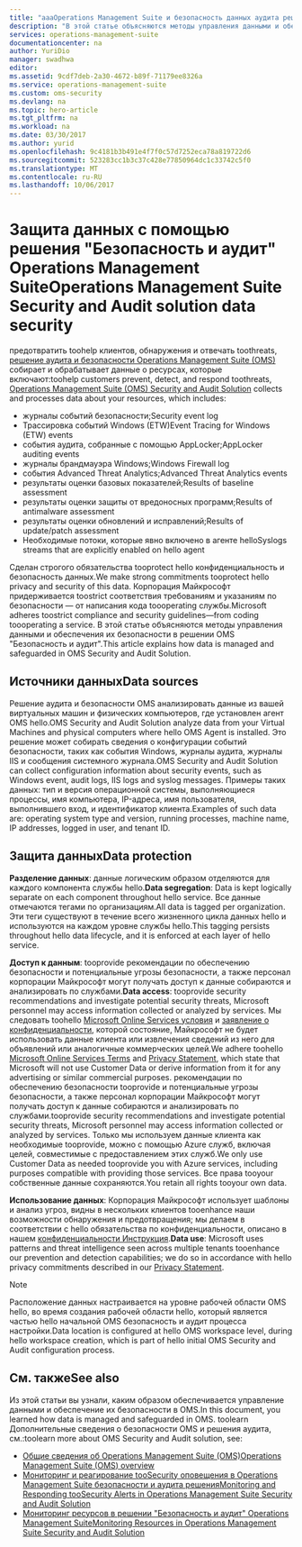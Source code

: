 ```yaml
---
title: "aaaOperations Management Suite и безопасность данных аудита решения | Документы Microsoft"
description: "В этой статье объясняются методы управления данными и обеспечения их безопасности в решении \"Безопасность и аудит\" Operations Management Suite."
services: operations-management-suite
documentationcenter: na
author: YuriDio
manager: swadhwa
editor: 
ms.assetid: 9cdf7deb-2a30-4672-b89f-71179ee8326a
ms.service: operations-management-suite
ms.custom: oms-security
ms.devlang: na
ms.topic: hero-article
ms.tgt_pltfrm: na
ms.workload: na
ms.date: 03/30/2017
ms.author: yurid
ms.openlocfilehash: 9c4181b3b491e4f7f0c57d7252eca78a819722d6
ms.sourcegitcommit: 523283cc1b3c37c428e77850964dc1c33742c5f0
ms.translationtype: MT
ms.contentlocale: ru-RU
ms.lasthandoff: 10/06/2017
---
```

# <a name="operations-management-suite-security-and-audit-solution-data-security"></a><span data-ttu-id="fc22e-103">Защита данных с помощью решения "Безопасность и аудит" Operations Management Suite</span><span class="sxs-lookup"><span data-stu-id="fc22e-103">Operations Management Suite Security and Audit solution data security</span></span>
<span data-ttu-id="fc22e-104">предотвратить toohelp клиентов, обнаружения и отвечать toothreats, [решение аудита и безопасности Operations Management Suite (OMS)](operations-management-suite-overview.md) собирает и обрабатывает данные о ресурсах, которые включают:</span><span class="sxs-lookup"><span data-stu-id="fc22e-104">toohelp customers prevent, detect, and respond toothreats, [Operations Management Suite  (OMS) Security and Audit Solution](operations-management-suite-overview.md) collects and processes data about your resources, which includes:</span></span>

* <span data-ttu-id="fc22e-105">журналы событий безопасности;</span><span class="sxs-lookup"><span data-stu-id="fc22e-105">Security event log</span></span>
* <span data-ttu-id="fc22e-106">Трассировка событий Windows (ETW)</span><span class="sxs-lookup"><span data-stu-id="fc22e-106">Event Tracing for Windows (ETW) events</span></span>
* <span data-ttu-id="fc22e-107">события аудита, собранные с помощью AppLocker;</span><span class="sxs-lookup"><span data-stu-id="fc22e-107">AppLocker auditing events</span></span>
* <span data-ttu-id="fc22e-108">журналы брандмауэра Windows;</span><span class="sxs-lookup"><span data-stu-id="fc22e-108">Windows Firewall log</span></span>
* <span data-ttu-id="fc22e-109">события Advanced Threat Analytics;</span><span class="sxs-lookup"><span data-stu-id="fc22e-109">Advanced Threat Analytics events</span></span>
* <span data-ttu-id="fc22e-110">результаты оценки базовых показателей;</span><span class="sxs-lookup"><span data-stu-id="fc22e-110">Results of baseline assessment</span></span>
* <span data-ttu-id="fc22e-111">результаты оценки защиты от вредоносных программ;</span><span class="sxs-lookup"><span data-stu-id="fc22e-111">Results of antimalware assessment</span></span>
* <span data-ttu-id="fc22e-112">результаты оценки обновлений и исправлений;</span><span class="sxs-lookup"><span data-stu-id="fc22e-112">Results of update/patch assessment</span></span>
* <span data-ttu-id="fc22e-113">Необходимые потоки, которые явно включено в агенте hello</span><span class="sxs-lookup"><span data-stu-id="fc22e-113">Syslogs streams that are explicitly enabled on hello agent</span></span>

<span data-ttu-id="fc22e-114">Сделан строгого обязательства tooprotect hello конфиденциальность и безопасность данных.</span><span class="sxs-lookup"><span data-stu-id="fc22e-114">We make strong commitments tooprotect hello privacy and security of this data.</span></span> <span data-ttu-id="fc22e-115">Корпорация Майкрософт придерживается toostrict соответствия требованиям и указаниям по безопасности — от написания кода toooperating службы.</span><span class="sxs-lookup"><span data-stu-id="fc22e-115">Microsoft adheres toostrict compliance and security guidelines—from coding toooperating a service.</span></span>
<span data-ttu-id="fc22e-116">В этой статье объясняются методы управления данными и обеспечения их безопасности в решении OMS "Безопасность и аудит".</span><span class="sxs-lookup"><span data-stu-id="fc22e-116">This article explains how data is managed and safeguarded in OMS Security and Audit Solution.</span></span>

## <a name="data-sources"></a><span data-ttu-id="fc22e-117">Источники данных</span><span class="sxs-lookup"><span data-stu-id="fc22e-117">Data sources</span></span>
<span data-ttu-id="fc22e-118">Решение аудита и безопасности OMS анализировать данные из вашей виртуальных машин и физических компьютеров, где установлен агент OMS hello.</span><span class="sxs-lookup"><span data-stu-id="fc22e-118">OMS Security and Audit Solution analyze data from your Virtual Machines and physical computers where hello OMS Agent is installed.</span></span> <span data-ttu-id="fc22e-119">Это решение может собирать сведения о конфигурации событий безопасности, таких как события Windows, журналы аудита, журналы IIS и сообщения системного журнала.</span><span class="sxs-lookup"><span data-stu-id="fc22e-119">OMS Security and Audit Solution can collect configuration information about security events, such as Windows event, audit logs, IIS logs and syslog messages.</span></span> <span data-ttu-id="fc22e-120">Примеры таких данных: тип и версия операционной системы, выполняющиеся процессы, имя компьютера, IP-адреса, имя пользователя, выполнившего вход, и идентификатор клиента.</span><span class="sxs-lookup"><span data-stu-id="fc22e-120">Examples of such data are: operating system type and version, running processes, machine name, IP addresses, logged in user, and tenant ID.</span></span>  

## <a name="data-protection"></a><span data-ttu-id="fc22e-121">Защита данных</span><span class="sxs-lookup"><span data-stu-id="fc22e-121">Data protection</span></span>
<span data-ttu-id="fc22e-122">**Разделение данных**: данные логическим образом отделяются для каждого компонента службы hello.</span><span class="sxs-lookup"><span data-stu-id="fc22e-122">**Data segregation**: Data is kept logically separate on each component throughout hello service.</span></span> <span data-ttu-id="fc22e-123">Все данные отмечаются тегами по организациям.</span><span class="sxs-lookup"><span data-stu-id="fc22e-123">All data is tagged per organization.</span></span> <span data-ttu-id="fc22e-124">Эти теги существуют в течение всего жизненного цикла данных hello и используются на каждом уровне службы hello.</span><span class="sxs-lookup"><span data-stu-id="fc22e-124">This tagging persists throughout hello data lifecycle, and it is enforced at each layer of hello service.</span></span> 

<span data-ttu-id="fc22e-125">**Доступ к данным**: tooprovide рекомендации по обеспечению безопасности и потенциальные угрозы безопасности, а также персонал корпорации Майкрософт могут получать доступ к данные собираются и анализировать по службами.</span><span class="sxs-lookup"><span data-stu-id="fc22e-125">**Data access**: tooprovide security recommendations and investigate potential security threats, Microsoft personnel may access information collected or analyzed by services.</span></span> <span data-ttu-id="fc22e-126">Мы следовать toohello [Microsoft Online Services условия](http://www.microsoftvolumelicensing.com/DocumentSearch.aspx?Mode=3&DocumentTypeId=31) и [заявление о конфиденциальности](https://www.microsoft.com/privacystatement/en-us/OnlineServices/Default.aspx), которой состояние, Майкрософт не будет использовать данные клиента или извлечения сведений из него для объявлений или аналогичные коммерческих целей.</span><span class="sxs-lookup"><span data-stu-id="fc22e-126">We adhere toohello [Microsoft Online Services Terms](http://www.microsoftvolumelicensing.com/DocumentSearch.aspx?Mode=3&DocumentTypeId=31) and [Privacy Statement](https://www.microsoft.com/privacystatement/en-us/OnlineServices/Default.aspx), which state that Microsoft will not use Customer Data or derive information from it for any advertising or similar commercial purposes.</span></span> <span data-ttu-id="fc22e-127">рекомендации по обеспечению безопасности tooprovide и потенциальные угрозы безопасности, а также персонал корпорации Майкрософт могут получать доступ к данные собираются и анализировать по службами.</span><span class="sxs-lookup"><span data-stu-id="fc22e-127">tooprovide security recommendations and investigate potential security threats, Microsoft personnel may access information collected or analyzed by services.</span></span> <span data-ttu-id="fc22e-128">Только мы используем данные клиента как необходимые tooprovide, можно с помощью Azure служб, включая целей, совместимые с предоставлением этих служб.</span><span class="sxs-lookup"><span data-stu-id="fc22e-128">We only use Customer Data as needed tooprovide you with Azure services, including purposes compatible with providing those services.</span></span> <span data-ttu-id="fc22e-129">Все права tooyour собственные данные сохраняются.</span><span class="sxs-lookup"><span data-stu-id="fc22e-129">You retain all rights tooyour own data.</span></span>

<span data-ttu-id="fc22e-130">**Использование данных**: Корпорация Майкрософт использует шаблоны и анализ угроз, видны в нескольких клиентов tooenhance наши возможности обнаружения и предотвращения; мы делаем в соответствии с hello обязательства по конфиденциальности, описано в нашем [конфиденциальности Инструкция](https://www.microsoft.com/privacystatement/en-us/OnlineServices/Default.aspx).</span><span class="sxs-lookup"><span data-stu-id="fc22e-130">**Data use**: Microsoft uses patterns and threat intelligence seen across multiple tenants tooenhance our prevention and detection capabilities; we do so in accordance with hello privacy commitments described in our [Privacy Statement](https://www.microsoft.com/privacystatement/en-us/OnlineServices/Default.aspx).</span></span>

> [!NOTE]
> <span data-ttu-id="fc22e-131">Расположение данных настраивается на уровне рабочей области OMS hello, во время создания рабочей области hello, который является частью hello начальной OMS безопасность и аудит процесса настройки.</span><span class="sxs-lookup"><span data-stu-id="fc22e-131">Data location is configured at hello OMS workspace level, during hello workspace creation, which is part of hello initial OMS Security and Audit configuration process.</span></span>
> 
> 

## <a name="see-also"></a><span data-ttu-id="fc22e-132">См. также</span><span class="sxs-lookup"><span data-stu-id="fc22e-132">See also</span></span>
<span data-ttu-id="fc22e-133">Из этой статьи вы узнали, каким образом обеспечивается управление данными и обеспечение их безопасности в OMS.</span><span class="sxs-lookup"><span data-stu-id="fc22e-133">In this document, you learned how data is managed and safeguarded in OMS.</span></span> <span data-ttu-id="fc22e-134">toolearn Дополнительные сведения о безопасности OMS и решения аудита, см.:</span><span class="sxs-lookup"><span data-stu-id="fc22e-134">toolearn more about OMS Security and Audit solution, see:</span></span>

* [<span data-ttu-id="fc22e-135">Общие сведения об Operations Management Suite (OMS)</span><span class="sxs-lookup"><span data-stu-id="fc22e-135">Operations Management Suite (OMS) overview</span></span>](operations-management-suite-overview.md)
* [<span data-ttu-id="fc22e-136">Мониторинг и реагирование tooSecurity оповещения в Operations Management Suite безопасности и аудита решения</span><span class="sxs-lookup"><span data-stu-id="fc22e-136">Monitoring and Responding tooSecurity Alerts in Operations Management Suite Security and Audit Solution</span></span>](oms-security-responding-alerts.md)
* [<span data-ttu-id="fc22e-137">Мониторинг ресурсов в решении "Безопасность и аудит" Operations Management Suite</span><span class="sxs-lookup"><span data-stu-id="fc22e-137">Monitoring Resources in Operations Management Suite Security and Audit Solution</span></span>](oms-security-monitoring-resources.md)

